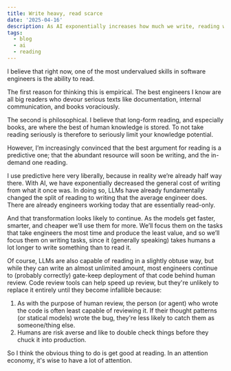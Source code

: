 ```yaml
---
title: Write heavy, read scarce
date: '2025-04-16'
description: As AI exponentially increases how much we write, reading will become the in-demand skill.
tags:
  - blog
  - ai
  - reading
---
```


I believe that right now, one of the most undervalued skills in software engineers is the ability to read.

The first reason for thinking this is empirical. The best engineers I know are all big readers who devour serious texts like documentation, internal communication, and books voraciously.

The second is philosophical. I believe that long-form reading, and especially books, are where the best of human knowledge is stored. To not take reading seriously is therefore to seriously limit your knowledge potential.

However, I’m increasingly convinced that the best argument for reading is a predictive one; that the abundant resource will soon be writing, and the in-demand one reading.

I use predictive here very liberally, because in reality we’re already half way there. With AI, we have exponentially decreased the general cost of writing from what it once was. In doing so, LLMs have already fundamentally changed the split of reading to writing that the average engineer does. There are already engineers working today that are essentially read-only.

And that transformation looks likely to continue. As the models get faster, smarter, and cheaper we’ll use them for more. We’ll focus them on the tasks that take engineers the most time and produce the least value, and so we’ll focus them on writing tasks, since it (generally speaking) takes humans a lot longer to write something than to read it.

Of course, LLMs are also capable of reading in a slightly obtuse way, but while they can write an almost unlimited amount, most engineers continue to (probably correctly) gate-keep deployment of that code behind human review. Code review tools can help speed up review, but they're unlikely to replace it entirely until they become infallible because:

1. As with the purpose of human review, the person (or agent) who wrote the code is often least capable of reviewing it. If their thought patterns (or statical models) wrote the bug, they're less likely to catch them as someone/thing else.
2. Humans are risk averse and like to double check things before they chuck it into production.

So I think the obvious thing to do is get good at reading. In an attention economy, it's wise to have a lot of attention.
